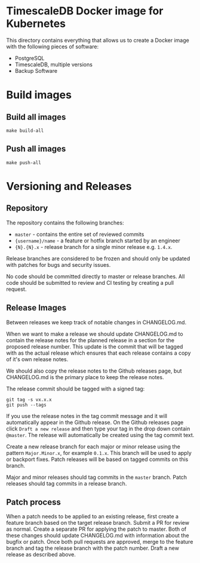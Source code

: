# TimescaleDB Docker image for Kubernetes
This directory contains everything that allows us to create a Docker image with the following pieces of software:

- PostgreSQL
- TimescaleDB, multiple versions
- Backup Software

# Build images
## Build all images
```
make build-all
```

## Push all images
```
make push-all
```

# Versioning and Releases

## Repository
The repository contains the following branches:

* `master` - contains the entire set of reviewed commits
* `{username}/name` - a feature or hotfix branch started by an engineer
* `{N}.{N}.x` - release branch for a single minor release e.g. `1.4.x`.

Release branches are considered to be frozen and should only be updated with patches for bugs and security issues.

No code should be committed directly to master or release branches. All code should be submitted to review and CI testing by creating a pull request.

## Release Images

Between releases we keep track of notable changes in CHANGELOG.md.

When we want to make a release we should update CHANGELOG.md to contain the release notes for the planned release in a section for
the proposed release number. This update is the commit that will be tagged with as the actual release which ensures that each release
contains a copy of it's own release notes.

We should also copy the release notes to the Github releases page, but CHANGELOG.md is the primary place to keep the release notes.

The release commit should be tagged with a signed tag:

    git tag -s vx.x.x
    git push --tags

If you use the release notes in the tag commit message and it will automatically appear in the Github release. On the Github releases
page click `Draft a new release` and then type your tag in the drop down contain `@master`. The release will automatically be created
using the tag commit text.

Create a new release branch for each major or minor release using the pattern `Major.Minor.x`, for example `0.1.x`. This branch will be used
to apply or backport fixes. Patch releases will be based on tagged commits on this branch.

Major and minor releases should tag commits in the `master` branch. Patch releases should tag commits in a release branch.

## Patch process

When a patch needs to be applied to an existing release, first create a feature branch based on the target release branch. Submit a PR
for review as normal. Create a separate PR for applying the patch to master. Both of these changes should update CHANGELOG.md with
information about the bugfix or patch. Once both pull requests are approved, merge to the feature branch and tag the release branch with the
patch number. Draft a new release as described above.

